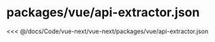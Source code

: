 # packages/vue/api-extractor.json

<<< @/docs/Code/vue-next/vue-next/packages/vue/api-extractor.json
